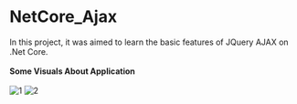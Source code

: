# NetCore_Ajax
In this project, it was aimed to learn the basic features of JQuery AJAX on .Net Core. <br />
<br />
<b>Some Visuals About Application</b><br>
<br>
![1](https://user-images.githubusercontent.com/99497305/192030451-33a3152e-e9eb-44b6-9f4d-7ad70a59030b.png)
![2](https://user-images.githubusercontent.com/99497305/192030490-055d5df9-3bf6-429d-9534-38c166f2be47.png)
